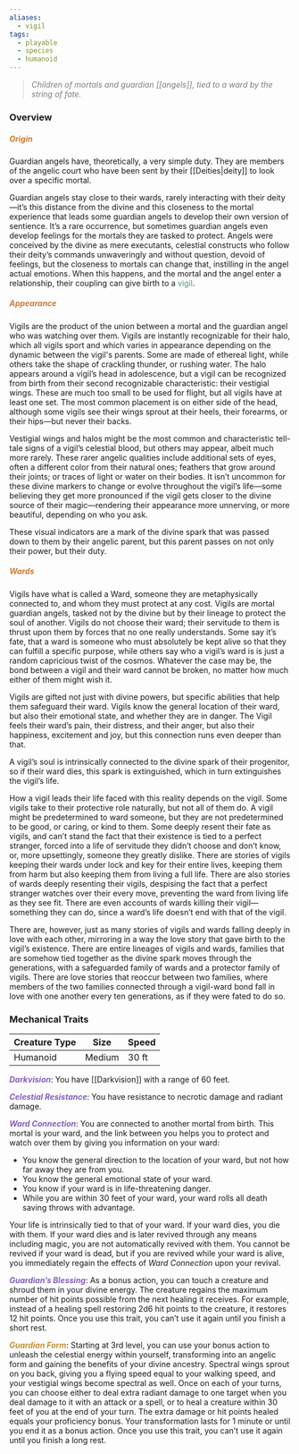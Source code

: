 ```yaml
---
aliases:
  - vigil
tags:
  - playable
  - species
  - humanoid
---
```

> *<span style="color:rgb(125, 125, 125)">Children of mortals and guardian [[angels]], tied to a ward by the string of fate.</span>*

### Overview
##### <span style="color:rgb(203, 123, 55)">Origin</span>
Guardian angels have, theoretically, a very simple duty. They are members of the angelic court who have been sent by their [[Deities|deity]] to look over a specific mortal.

Guardian angels stay close to their wards, rarely interacting with their deity—it’s this distance from the divine and this closeness to the mortal experience that leads some guardian angels to develop their own version of sentience. It’s a rare occurrence, but sometimes guardian angels even develop feelings for the mortals they are tasked to protect. Angels were conceived by the divine as mere executants, celestial constructs who follow their deity’s commands unwaveringly and without question, devoid of feelings, but the closeness to mortals can change that, instilling in the angel actual emotions. When this happens, and the mortal and the angel enter a relationship, their coupling can give birth to a <span style="color:rgb(79, 151, 125)">vigil</span>.
##### <span style="color:rgb(203, 123, 55)">Appearance</span>
Vigils are the product of the union between a mortal and the guardian angel who was watching over them. Vigils are instantly recognizable for their halo, which all vigils sport and which varies in appearance depending on the dynamic between the vigil's parents. Some are made of ethereal light, while others take the shape of crackling thunder, or rushing water. The halo appears around a vigil’s head in adolescence, but a vigil can be recognized from birth from their second recognizable characteristic: their vestigial wings. These are much too small to be used for flight, but all vigils have at least one set. The most common placement is on either side of the head, although some vigils see their wings sprout at their heels, their forearms, or their hips—but never their backs.

Vestigial wings and halos might be the most common and characteristic tell-tale signs of a vigil’s celestial blood, but others may appear, albeit much more rarely. These rarer angelic qualities include additional sets of eyes, often a different color from their natural ones; feathers that grow around their joints; or traces of light or water on their bodies. It isn’t uncommon for these divine markers to change or evolve throughout the vigil’s life—some believing they get more pronounced if the vigil gets closer to the divine source of their magic—rendering their appearance more unnerving, or more beautiful, depending on who you ask.

These visual indicators are a mark of the divine spark that was passed down to them by their angelic parent, but this parent passes on not only their power, but their duty.
##### <span style="color:rgb(203, 123, 55)">Wards</span>
Vigils have what is called a Ward, someone they are metaphysically connected to, and whom they must protect at any cost. Vigils are mortal guardian angels, tasked not by the divine but by their lineage to protect the soul of another. Vigils do not choose their ward; their servitude to them is thrust upon them by forces that no one really understands. Some say it’s fate, that a ward is someone who must absolutely be kept alive so that they can fulfill a specific purpose, while others say who a vigil’s ward is is just a random capricious twist of the cosmos. Whatever the case may be, the bond between a vigil and their ward cannot be broken, no matter how much either of them might wish it.

Vigils are gifted not just with divine powers, but specific abilities that help them safeguard their ward. Vigils know the general location of their ward, but also their emotional state, and whether they are in danger. The Vigil feels their ward’s pain, their distress, and their anger, but also their happiness, excitement and joy, but this connection runs even deeper than that.  

A vigil’s soul is intrinsically connected to the divine spark of their progenitor, so if their ward dies, this spark is extinguished, which in turn extinguishes the vigil’s life.

How a vigil leads their life faced with this reality depends on the vigil. Some vigils take to their protective role naturally, but not all of them do. A vigil might be predetermined to ward someone, but they are not predetermined to be good, or caring, or kind to them. Some deeply resent their fate as vigils, and can’t stand the fact that their existence is tied to a perfect stranger, forced into a life of servitude they didn’t choose and don’t know, or, more upsettingly, someone they greatly dislike. There are stories of vigils keeping their wards under lock and key for their entire lives, keeping them from harm but also keeping them from living a full life. There are also stories of wards deeply resenting their vigils, despising the fact that a perfect stranger watches over their every move, preventing the ward from living life as they see fit. There are even accounts of wards killing their vigil—something they can do, since a ward’s life doesn’t end with that of the vigil.

There are, however, just as many stories of vigils and wards falling deeply in love with each other, mirroring in a way the love story that gave birth to the vigil’s existence. There are entire lineages of vigils and wards, families that are somehow tied together as the divine spark moves through the generations, with a safeguarded family of wards and a protector family of vigils. There are love stories that reoccur between two families, where members of the two families connected through a vigil-ward bond fall in love with one another every ten generations, as if they were fated to do so.

### Mechanical Traits

| Creature Type | Size   | Speed |
| ------------- | ------ | ----- |
| Humanoid      | Medium | 30 ft |
***<span style="color:rgb(134, 93, 187)">Darkvision</span>***: You have [[Darkvision]] with a range of 60 feet.

***<span style="color:rgb(134, 93, 187)">Celestial Resistance</span>***: You have resistance to necrotic damage and radiant damage.

***<span style="color:rgb(134, 93, 187)">Ward Connection</span>***: You are connected to another mortal from birth. This mortal is your ward, and the link between you helps you to protect and watch over them by giving you information on your ward:

- You know the general direction to the location of your ward, but not how far away they are from you.
- You know the general emotional state of your ward.
- You know if your ward is in life-threatening danger.
- While you are within 30 feet of your ward, your ward rolls all death saving throws with advantage.

Your life is intrinsically tied to that of your ward. If your ward dies, you die with them. If your ward dies and is later revived through any means including magic, you are not automatically revived with them. You cannot be revived if your ward is dead, but if you are revived while your ward is alive, you immediately regain the effects of *Ward Connection* upon your revival.
  
***<span style="color:rgb(134, 93, 187)">Guardian’s Blessing</span>***: As a bonus action, you can touch a creature and shroud them in your divine energy. The creature regains the maximum number of hit points possible from the next healing it receives. For example, instead of a healing spell restoring 2d6 hit points to the creature, it restores 12 hit points. Once you use this trait, you can’t use it again until you finish a short rest.

***<span style="color:rgb(193, 145, 56)">Guardian Form</span>***: Starting at 3rd level, you can use your bonus action to unleash the celestial energy within yourself, transforming into an angelic form and gaining the benefits of your divine ancestry. Spectral wings sprout on you back, giving you a flying speed equal to your walking speed, and your vestigial wings become spectral as well. Once on each of your turns, you can choose either to deal extra radiant damage to one target when you deal damage to it with an attack or a spell, or to heal a creature within 30 feet of you at the end of your turn. The extra damage or hit points healed equals your proficiency bonus. Your transformation lasts for 1 minute or until you end it as a bonus action. Once you use this trait, you can’t use it again until you finish a long rest.



